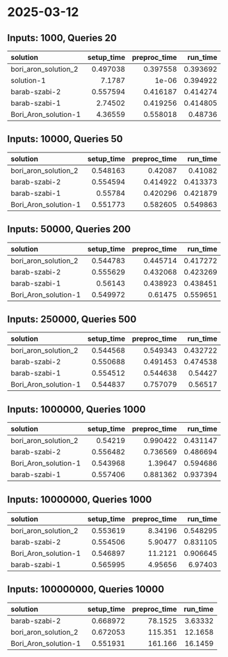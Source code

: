 # 2025-03-12

## Inputs: 1000, Queries 20

| solution             |   setup_time |   preproc_time |   run_time |
|:---------------------|-------------:|---------------:|-----------:|
| bori_aron_solution_2 |     0.497038 |       0.397558 |   0.393692 |
| solution-1           |     7.1787   |       1e-06    |   0.394922 |
| barab-szabi-2        |     0.557594 |       0.416187 |   0.414274 |
| barab-szabi-1        |     2.74502  |       0.419256 |   0.414805 |
| Bori_Aron_solution-1 |     4.36559  |       0.558018 |   0.48736  |

## Inputs: 10000, Queries 50

| solution             |   setup_time |   preproc_time |   run_time |
|:---------------------|-------------:|---------------:|-----------:|
| bori_aron_solution_2 |     0.548163 |       0.42087  |   0.41082  |
| barab-szabi-2        |     0.554594 |       0.414922 |   0.413373 |
| barab-szabi-1        |     0.55784  |       0.420296 |   0.421879 |
| Bori_Aron_solution-1 |     0.551773 |       0.582605 |   0.549863 |

## Inputs: 50000, Queries 200

| solution             |   setup_time |   preproc_time |   run_time |
|:---------------------|-------------:|---------------:|-----------:|
| bori_aron_solution_2 |     0.544783 |       0.445714 |   0.417272 |
| barab-szabi-2        |     0.555629 |       0.432068 |   0.423269 |
| barab-szabi-1        |     0.56143  |       0.438923 |   0.438451 |
| Bori_Aron_solution-1 |     0.549972 |       0.61475  |   0.559651 |

## Inputs: 250000, Queries 500

| solution             |   setup_time |   preproc_time |   run_time |
|:---------------------|-------------:|---------------:|-----------:|
| bori_aron_solution_2 |     0.544568 |       0.549343 |   0.432722 |
| barab-szabi-2        |     0.550688 |       0.491453 |   0.474538 |
| barab-szabi-1        |     0.554512 |       0.544638 |   0.54427  |
| Bori_Aron_solution-1 |     0.544837 |       0.757079 |   0.56517  |

## Inputs: 1000000, Queries 1000

| solution             |   setup_time |   preproc_time |   run_time |
|:---------------------|-------------:|---------------:|-----------:|
| bori_aron_solution_2 |     0.54219  |       0.990422 |   0.431147 |
| barab-szabi-2        |     0.556482 |       0.736569 |   0.486694 |
| Bori_Aron_solution-1 |     0.543968 |       1.39647  |   0.594686 |
| barab-szabi-1        |     0.557406 |       0.881362 |   0.937394 |

## Inputs: 10000000, Queries 1000

| solution             |   setup_time |   preproc_time |   run_time |
|:---------------------|-------------:|---------------:|-----------:|
| bori_aron_solution_2 |     0.553619 |        8.34196 |   0.548295 |
| barab-szabi-2        |     0.554506 |        5.90477 |   0.831105 |
| Bori_Aron_solution-1 |     0.546897 |       11.2121  |   0.906645 |
| barab-szabi-1        |     0.565995 |        4.95656 |   6.97403  |

## Inputs: 100000000, Queries 10000

| solution             |   setup_time |   preproc_time |   run_time |
|:---------------------|-------------:|---------------:|-----------:|
| barab-szabi-2        |     0.668972 |        78.1525 |    3.63332 |
| bori_aron_solution_2 |     0.672053 |       115.351  |   12.1658  |
| Bori_Aron_solution-1 |     0.551931 |       161.166  |   16.1459  |